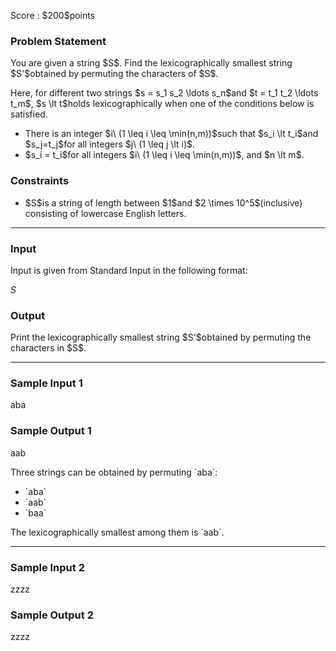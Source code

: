 
<div>

<span>

<span>

<p>
Score : $200$points
</p>

<div>

<section>

### **Problem Statement**

<p>
You are given a string $S$. Find the lexicographically smallest string $S'$obtained by permuting the characters of $S$.
</p>

<p>
Here, for different two strings $s = s_1 s_2 \ldots s_n$and $t = t_1 t_2 \ldots t_m$, $s \lt t$holds lexicographically when one of the conditions below is satisfied.
</p>

<ul>

<li>
There is an integer $i\ (1 \leq i \leq \min(n,m))$such that $s_i \lt t_i$and $s_j=t_j$for all integers $j\ (1 \leq j \lt i)$.
</li>

<li>
$s_i = t_i$for all integers $i\ (1 \leq i \leq \min(n,m))$, and $n \lt m$.
</li>

</ul>

</section>

</div>

<div>

<section>

### **Constraints**

<ul>

<li>
$S$is a string of length between $1$and $2 \times 10^5$(inclusive) consisting of lowercase English letters.
</li>

</ul>

</section>

</div>

---

<div>

<div>

<section>

### **Input**

<p>
Input is given from Standard Input in the following format:
</p>

<div>

$S$
</div>

</section>

</div>

<div>

<section>

### **Output**

<p>
Print the lexicographically smallest string $S'$obtained by permuting the characters in $S$.
</p>

</section>

</div>

</div>

---

<div>

<section>

### **Sample Input 1**

<div>

aba

</div>

</section>

</div>

<div>

<section>

### **Sample Output 1**

<div>

aab

</div>

<p>
Three strings can be obtained by permuting `aba`:
</p>

<ul>

<li>
`aba`
</li>

<li>
`aab`
</li>

<li>
`baa`
</li>

</ul>

<p>
The lexicographically smallest among them is `aab`.
</p>

</section>

</div>

---

<div>

<section>

### **Sample Input 2**

<div>

zzzz

</div>

</section>

</div>

<div>

<section>

### **Sample Output 2**

<div>

zzzz

</div>

</section>

</div>

</span>

</span>

</div>
